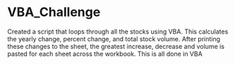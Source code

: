 # VBA_Challenge

Created a script that loops through all the stocks using VBA. This calculates the yearly change, percent change, and total stock volume. After printing these changes to the sheet, the greatest increase, decrease and volume is pasted for each sheet across the workbook. This is all done in VBA
